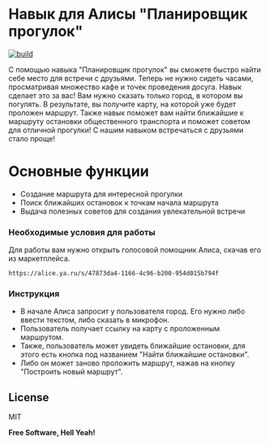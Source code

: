# Навык для Алисы "Планировщик прогулок"

[![build](https://travis-ci.org/joemccann/dillinger.svg?branch=master)](https://travis-ci.org/joemccann/dillinger)

С помощью навыка "Планировщик прогулок" вы сможете быстро найти себе место для встречи с друзьями. Теперь не нужно сидеть часами, просматривая множество кафе и точек проведения досуга. Навык сделает это за вас! Вам нужно сказать только город, в котором вы погулять. В результате, вы получите карту, на которой уже будет проложен маршрут. Также навык поможет вам найти ближайшие к маршруту остановки общественного транспорта и поможет советом для отличной прогулки! С нашим навыком встречаться с друзьями стало проще!

# Основные функции

  - Создание маршрута для интересной прогулки
  - Поиск ближайших остановок к точкам начала маршрута
  - Выдача полезных советов для создания увлекательной встречи

### Необходимые условия для работы

Для работы вам нужно открыть голосовой помощник Алиса, скачав его из маркетплейса.
```
https://alice.ya.ru/s/47873da4-1166-4c96-b200-954d015b794f
```

### Инструкция

 - В начале Алиса запросит у пользователя город. Его нужно либо ввести текстом, либо сказать в микрофон. 
 - Пользователь получает ссылку на карту с проложенным маршрутом. 
 - Также, пользователь может увидеть ближайшие остановки, для этого есть кнопка под названием "Найти ближайшие остановки". 
 - Либо он может заново  проложить маршрут, нажав на кнопку "Построить новый маршрут".

License
----

MIT


**Free Software, Hell Yeah!**

[//]: # (These are reference links used in the body of this note and get stripped out when the markdown processor does its job. There is no need to format nicely because it shouldn't be seen. Thanks SO - http://stackoverflow.com/questions/4823468/store-comments-in-markdown-syntax)


   [dill]: <https://github.com/joemccann/dillinger>
   [git-repo-url]: <https://github.com/joemccann/dillinger.git>
   [john gruber]: <http://daringfireball.net>
   [df1]: <http://daringfireball.net/projects/markdown/>
   [markdown-it]: <https://github.com/markdown-it/markdown-it>
   [Ace Editor]: <http://ace.ajax.org>
   [node.js]: <http://nodejs.org>
   [Twitter Bootstrap]: <http://twitter.github.com/bootstrap/>
   [jQuery]: <http://jquery.com>
   [@tjholowaychuk]: <http://twitter.com/tjholowaychuk>
   [express]: <http://expressjs.com>
   [AngularJS]: <http://angularjs.org>
   [Gulp]: <http://gulpjs.com>

   [PlDb]: <https://github.com/joemccann/dillinger/tree/master/plugins/dropbox/README.md>
   [PlGh]: <https://github.com/joemccann/dillinger/tree/master/plugins/github/README.md>
   [PlGd]: <https://github.com/joemccann/dillinger/tree/master/plugins/googledrive/README.md>
   [PlOd]: <https://github.com/joemccann/dillinger/tree/master/plugins/onedrive/README.md>
   [PlMe]: <https://github.com/joemccann/dillinger/tree/master/plugins/medium/README.md>
   [PlGa]: <https://github.com/RahulHP/dillinger/blob/master/plugins/googleanalytics/README.md>